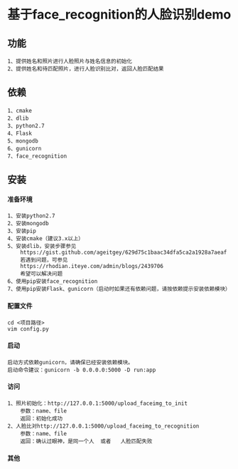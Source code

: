 基于face_recognition的人脸识别demo
==========
## 功能
    1、提供姓名和照片进行人脸照片与姓名信息的初始化
    2、提供姓名和待匹配照片，进行人脸识别比对，返回人脸匹配结果
        
## 依赖
    1、cmake
    2、dlib
    3、python2.7
    4、Flask
    5、mongodb
    6、gunicorn
    7、face_recognition

## 安装
#### 准备环境
    1、安装python2.7
    2、安装mongodb
    3、安装pip
    4、安装cmake（建议3.x以上）
    5、安装dlib，安装步骤参见
        https://gist.github.com/ageitgey/629d75c1baac34dfa5ca2a1928a7aeaf
        若遇到问题，可参见
        https://rhodian.iteye.com/admin/blogs/2439706
        希望可以解决问题
    6、使用pip安装face_recognition
    7、使用pip安装Flask、gunicorn（启动时如果还有依赖问题，请按依赖提示安装依赖模块）
        
#### 配置文件
    cd <项目路径>
    vim config.py
        
#### 启动
    启动方式依赖gunicorn，请确保已经安装依赖模块。
    启动命令建议：gunicorn -b 0.0.0.0:5000 -D run:app
        
#### 访问
    1、照片初始化：http://127.0.0.1:5000/upload_faceimg_to_init
        参数：name、file
        返回：初始化成功
    2、人脸比对http://127.0.0.1:5000/upload_faceimg_to_recognition
        参数：name、file
        返回：确认过眼神，是同一个人  或者   人脸匹配失败
        
#### 其他